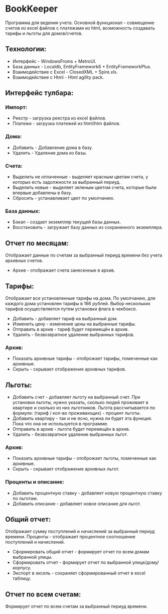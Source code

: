 # BookKeeper
Программа для ведения учета.
Основной функционал - совмещение счетов из excel файлов с платежами из html, возможность создавать тарифы и льготы для домов/счетов.

## Технологии:
* Интерфейс - WindowsFroms + MetroUI.
* База данных - Localdb, EntityFramework6 + EntityFrameworkPlus.
* Взаимодействие с Excel - ClosedXML + Spire.xls.
* Взаимодействие с Html - Html agility pack.

## Интерфейс тулбара:

### Импорт:

* Реестр  - загрузка реестра из excel файлов.
* Платежи - загрузка платежей из html/htm файлов.

### Дома:

* Добавить - Добавление дома в базу.
* Удалить - Удаление дома из базы.

### Счета:

* Выделить не оплаченные - выделяет красным цветам счета, у которых есть задолжности за выбранный периуд. 
* Выделить новые - выделяет зеленым цветом счета, которые были впервые добавлены в базу. 
* Сбросить - устанавливает цвет по умолчанию.

### База данных:

* Бэкап - создает экземпляр текущей базы данных.
* Восстановить - загружает базу данных из сохраненного экземпляра.

## Отчет по месяцам: 

Отображает данные по счетам за выбранный периуд времени без учета архивных счетов.

* Архив - отображает счета занесенные в архив.

## Тарифы:
Отображает все установленные тарифы на дома. По умолчанию, для каждого дома установлен тарифы в 166 рублей. Выбор нескольких тарифов осуществляется путем установки флага в чекбоксе.

* Добавить - добавляет тариф на выбранный дом.
* Изменить цену - изменение цены на выбранные тарифы.
* Отправить в архив - тариф будет перемещён в архив.
* Удалить - безвозвратное удаление выбранных тарифов.

### Архив:

* Показать архивные тарифы - отоброжает тарифы, помеченные как архивные.
* Скрыть - скрывает отображение архивных тарифов.

## Льготы:

* Добавить счет - добавляет льготу на выбранный счет. При установки льготы, нужно указать, сколько людей проживает в квартире и сколько из них льготников. Льгота рассчитывается по формуле: (тариф / кол-во проживающих) - процент льготы. 
* Добавить квартиру - так и не ясно, нужна ли будет эта функция. Пока что она не используется в программе.
* Отправить в архив - льгота будет перемещён в архив.
* Удалить - безвозвратное удаление выбранных льгот.

### Архив:

* Показать архивные тарифы - отоброжает льготы, помеченные как архивные.
* Скрыть - скрывает отображение архивных льгот.

### Проценты и описание:

* Добавить процентную ставку - добавляет новую процентную ставку по льготам.
* Добавить описание - добавляет новое описание для льгот.

## Общий отчет: 
Отображает сумму поступлений и начислений за выбранный периуд времени. Проценты - отображает процентное соотношение поступлений и начислений.

* Сформировать общий отчет - формирует отчет по всем домам выбранной улицы.
* Сформировать отчет - формирует отчет по выбранной улице/дому/корпусу.
* Экспорт в эксель - сохраняет сформированный отчет в excel таблицу.

## Отчет по всем счетам: 
Формирует отчет по всем счетам за выбранный периуд времени.
